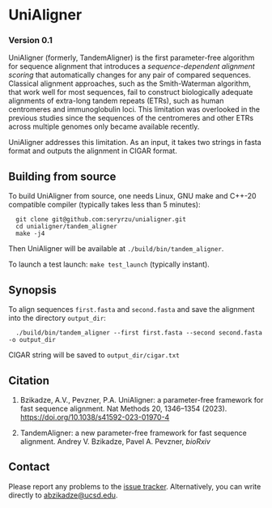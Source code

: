 # UniAligner

### Version 0.1

UniAligner (formerly, TandemAligner) is the first parameter-free algorithm for sequence alignment that introduces a _sequence-dependent alignment scoring_ 
that automatically changes for any pair of compared sequences.
Classical alignment approaches, such as the Smith-Waterman algorithm, that work well for most sequences,
fail to construct biologically adequate alignments of extra-long tandem repeats (ETRs), such as human centromeres and immunoglobulin loci.
This limitation was overlooked in the previous studies since the sequences of the centromeres and other ETRs across multiple genomes only became available recently.

UniAligner addresses this limitation.
As an input, it takes two strings in fasta format and outputs the alignment in CIGAR format.

## Building from source

To build UniAligner from source, one needs Linux, GNU make and C++-20 compatible compiler (typically takes less than 5 minutes):

```
  git clone git@github.com:seryrzu/unialigner.git
  cd unialigner/tandem_aligner
  make -j4
```

Then UniAligner will be available at `./build/bin/tandem_aligner`.

To launch a test launch: `make test_launch` (typically instant).

## Synopsis

To align sequences `first.fasta` and `second.fasta` and save the alignment into the directory `output_dir`:

```
  ./build/bin/tandem_aligner --first first.fasta --second second.fasta -o output_dir
```

CIGAR string will be saved to `output_dir/cigar.txt`

## Citation

1. Bzikadze, A.V., Pevzner, P.A. UniAligner: a parameter-free framework for fast sequence alignment. Nat Methods 20, 1346–1354 (2023). https://doi.org/10.1038/s41592-023-01970-4

2. TandemAligner: a new parameter-free framework for fast sequence alignment. Andrey V. Bzikadze, Pavel A. Pevzner, _bioRxiv_

## Contact
Please report any problems to the [issue tracker](https://github.com/seryrzu/unialigner/issues).
Alternatively, you can write directly to [abzikadze@ucsd.edu](mailto:abzikadze@ucsd.edu).
